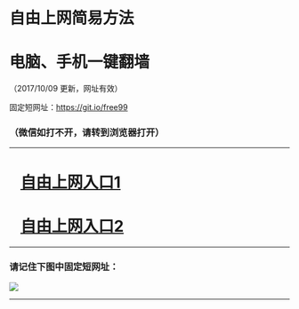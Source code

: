 ﻿# 自由上网简易方法

# 电脑、手机一键翻墙

（2017/10/09 更新，网址有效）

固定短网址：https://git.io/free99

### （微信如打不开，请转到浏览器打开）


***





# &nbsp;&nbsp; <a href="http://ft20926242.fwq-tz-1001.info/fwqtz01.html?t=100900129010 " target="_blank">自由上网入口1</a>
# &nbsp;&nbsp; <a href="http://ft1759410642.fwq-tz-1002.info/fwqtz02.html?t=100900128092 " target="_blank">自由上网入口2</a>
***

### 请记住下图中固定短网址：

<img src="https://s3-us-west-2.amazonaws.com/fwq-1001/yjfq-20170905okok.png" /> 


***

